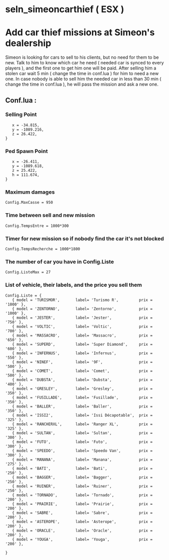 # seln_simeoncarthief ( ESX )

# Add car thief missions at Simeon's dealership
Simeon is looking for cars to sell to his clients, but no need for them to be new.
Talk to him to know which car he need ( needed car is synced to every players ), and the first one to get him one will be paid.
After selling him a stolen car wait 5 min ( change the time in conf.lua ) for him to need a new one.
In case nobody is able to sell him the needed car in less than 30 min ( change the time in conf.lua ), he will pass the mission and ask a new one.

## Conf.lua :

### Selling Point
 ```Config.Revente = { 
    x = -34.815,
    y = -1089.216,
    z = 26.422,
}
```

### Ped Spawn Point
 ```Config.Simeon = { 
    x = -26.411,
    y = -1089.618,
    z = 25.422,
    h = 111.674,
}
```

### Maximum damages
 ```Config.MaxCasse = 950 ```

### Time between sell and new mission
 ```Config.TempsEntre = 1000*300```

### Timer for new mission so if nobody find the car it's not blocked
 ```Config.TempsRecherche = 1000*1800```

### The number of car you have in Config.Liste
 ```Config.ListeMax = 27 ```

### List of vehicle, their labels, and the price you sell them
 ```
Config.Liste = {
    { model = 'TURISMOR',       label= 'Turismo R',         prix = '1000' },
    { model = 'ZENTORNO',       label= 'Zentorno',          prix = '1000' },
    { model = 'JESTER',         label= 'Jester',            prix = '750' },
    { model = 'VOLTIC',         label= 'Voltic',            prix = '700' },
    { model = 'MASSACRO',       label= 'Massacro',          prix = '650' },
    { model = 'SUPERD',         label= 'Super Diamond',     prix = '600' },
    { model = 'INFERNUS',       label= 'Infernus',          prix = '550' },
    { model = 'NINEF',          label= '9F',                prix = '500' },
    { model = 'COMET',          label= 'Comet',             prix = '500' },
    { model = 'DUBSTA',         label= 'Dubsta',            prix = '400' },
    { model = 'GRESLEY',        label= 'Gresley',           prix = '350' },
    { model = 'FUSILLADE',      label= 'Fusillade',         prix = '350' },
    { model = 'BALLER',         label= 'Baller',            prix = '350' },
    { model = 'ISSI2',          label= 'Issi Décapotable',  prix = '325' },
    { model = 'RANCHERXL',      label= 'Ranger XL',         prix = '325' },
    { model = 'SULTAN',         label= 'Sultan',            prix = '300' },
    { model = 'FUTO',           label= 'Futo',              prix = '300' },
    { model = 'SPEEDO',         label= 'Speedo Van',        prix = '300' },
    { model = 'MANANA',         label= 'Manana',            prix = '275' },
    { model = 'BATI',           label= 'Bati',              prix = '250' },
    { model = 'BAGGER',         label= 'Bagger',            prix = '250' },
    { model = 'RUINER',         label= 'Ruiner',            prix = '250' },
    { model = 'TORNADO',        label= 'Tornado',           prix = '200' },
    { model = 'PRAIRIE',        label= 'Prairie',           prix = '200' },
    { model = 'SABRE',          label= 'Sabre',             prix = '200' },
    { model = 'ASTEROPE',       label= 'Asterope',          prix = '200' },
    { model = 'ORACLE',         label= 'Oracle',            prix = '200' },
    { model = 'YOUGA',          label= 'Youga',             prix = '200' },

}
 ```
